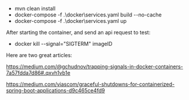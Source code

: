 - mvn clean install
- docker-compose -f .\docker\services.yaml build --no-cache
- docker-compose -f .\docker\services.yaml up

After starting the container, and send an api request to test:

- docker kill --signal="SIGTERM" imageID


Here are two great articles:

https://medium.com/@gchudnov/trapping-signals-in-docker-containers-7a57fdda7d86#.qxvh1vb1e

https://medium.com/viascom/graceful-shutdowns-for-containerized-spring-boot-applications-d9c465ce4fd9
